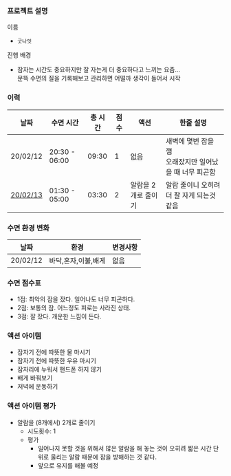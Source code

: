 ### 프로젝트 설명
이름
- `굿나잇`

진행 배경
- 잠자는 시간도 중요하지만 잘 자는게 더 중요하다고 느끼는 요즘...<br>
문뜩 수면의 질을 기록해보고 관리하면 어떨까 생각이 들어서 시작


### 이력
|  날짜  |수면 시간     |총 시간|점수|액션      |한줄 설명|
|--------|-------------|------|----|----------|--------|
|20/02/12|20:30 - 06:00|09:30|1  |없음      |새벽에 몇번 잠을 깸<br>오래잤지만 일어났을 때 너무 피곤함
|[20/02/13](/Diary/2020.02.13.md)|01:30 - 05:00|03:30|2  |알람을 2개로 줄이기      |알람 줄이니 오히려 더 잘 자게 되는것 같음

### 수면 환경 변화
|  날짜  |환경               |변경사항|
|--------|------------------|--------|
|20/02/12|바닥,혼자,이불,배게|없음|

### 수면 점수표
- 1점: 최악의 잠을 잤다. 일어나도 너무 피곤하다. 
- 2점: 보통의 잠. 어느정도 피로는 사라진 상태. 
- 3점: 잘 잤다. 개운한 느낌이 든다. 

### 액션 아이템
- 잠자기 전에 따뜻한 물 마시기
- 잠자기 전에 따뜻한 우유 마시기
- 잠자리에 누워서 핸드폰 하지 않기
- 배게 바꿔보기
- 저녁에 운동하기

### 액션 아이템 평가
- 알람을 (8개에서) 2개로 줄이기
   - 시도횟수: 1
   - 평가
      - 일어나지 못할 것을 위해서 많은 알람을 해 놓는 것이 오히려 짧은 시간 단위로 울리는 알람 때문에 잠을 방해하는 것 같다. 
      - 앞으로 유지를 해볼 예정